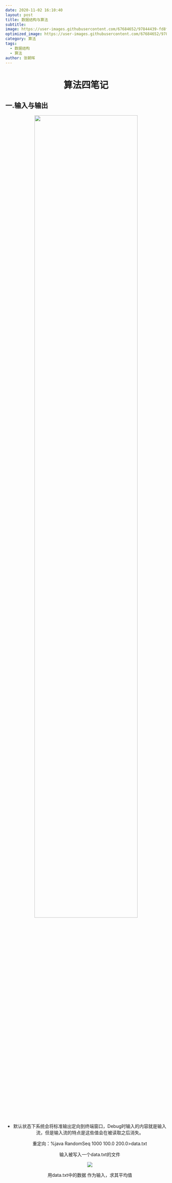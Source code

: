 ```yaml
---
date: 2020-11-02 16:10:40
layout: post
title: 数据结构与算法
subtitle: 
image: https://user-images.githubusercontent.com/67684652/97844439-fd8ffe80-1d25-11eb-9a07-474ae4fff40f.jpg
optimized_image: https://user-images.githubusercontent.com/67684652/97844439-fd8ffe80-1d25-11eb-9a07-474ae4fff40f.jpg
category: 算法
tags:
  - 数据结构
  - 算法
author: 张朝晖
---
```


# <center>算法四笔记</center>

## 一.输入与输出



<div align="center" >
<img src="C:\Users\zhaohuizhang\AppData\Roaming\Typora\typora-user-images\image-20210307192007968.png"style="width: 80%;display: inline;" />


- 默认状态下系统会将标准输出定向到终端窗口，Debug时输入的内容就是输入流，但是输入流的特点是这些值会在被读取之后消失。

  重定向：%java RandomSeq 1000 100.0 200.0>data.txt

   输入被写入一个data.txt的文件

  <div align="center">
      <img src="C:\Users\zhaohuizhang\AppData\Roaming\Typora\typora-user-images\image-20210307194115255.png"style="width=80%;display:inline;"/>

  用data.txt中的数据 作为输入，求其平均值   

  






